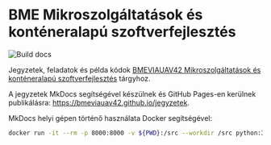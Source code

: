 # BME Mikroszolgáltatások és konténeralapú szoftverfejlesztés

![Build docs](https://github.com/bmeviauav42/jegyzetek/workflows/Build%20docs/badge.svg?branch=master)

Jegyzetek, feladatok és példa kódok [BMEVIAUAV42 Mikroszolgáltatások és konténeralapú szoftverfejlesztés](https://www.aut.bme.hu/Course/VIAUAV42/) tárgyhoz.

A jegyzetek MkDocs segítségével készülnek és GitHub Pages-en kerülnek publikálásra: <https://bmeviauav42.github.io/jegyzetek>.

MkDocs helyi gépen történő használata Docker segítségével:

```bash
docker run -it --rm -p 8000:8000 -v ${PWD}:/src --workdir /src python:3.8-slim /bin/bash -c "pip install -r requirements_docs.txt;mkdocs serve --dev-addr=0.0.0.0:8000"
```
